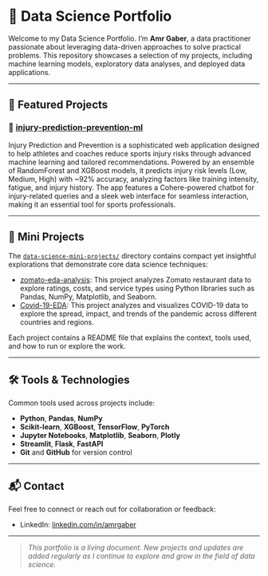 # 🧠 Data Science Portfolio

Welcome to my Data Science Portfolio. I’m **Amr Gaber**, a data practitioner passionate about leveraging data-driven approaches to solve practical problems. This repository showcases a selection of my projects, including machine learning models, exploratory data analyses, and deployed data applications.

---

## 📌 Featured Projects

### 🔹 [injury-prediction-prevention-ml](https://github.com/amrgaberM/injury-prediction-prevention-ml)
Injury Prediction and Prevention is a sophisticated web application designed to help athletes and coaches reduce sports injury risks through advanced machine learning and tailored recommendations. Powered by an ensemble of RandomForest and XGBoost models, it predicts injury risk levels (Low, Medium, High) with ~92% accuracy, analyzing factors like training intensity, fatigue, and injury history. The app features a Cohere-powered chatbot for injury-related queries and a sleek web interface for seamless interaction, making it an essential tool for sports professionals.


---

## 🧪 Mini Projects

The [`data-science-mini-projects/`](https://github.com/amrgaberM/data-science-mini-projects) directory contains compact yet insightful explorations that demonstrate core data science techniques:

- [zomato-eda-analysis](https://github.com/amrgaberM/data-science-mini-projects/tree/main/zomato-eda-analysis): This project analyzes Zomato restaurant data to explore ratings, costs, and service types using Python libraries such as Pandas, NumPy, Matplotlib, and Seaborn.
- [Covid-19-EDA](https://github.com/amrgaberM/data-science-mini-projects/tree/main/Covid-19-EDA): This project analyzes and visualizes COVID-19 data to explore the spread, impact, and trends of the pandemic across different countries and regions.

Each project contains a README file that explains the context, tools used, and how to run or explore the work.

---

## 🛠️ Tools & Technologies

Common tools used across projects include:

- **Python**, **Pandas**, **NumPy**
- **Scikit-learn**, **XGBoost**, **TensorFlow**, **PyTorch**
- **Jupyter Notebooks**, **Matplotlib**, **Seaborn**, **Plotly**
- **Streamlit**, **Flask**, **FastAPI**
- **Git** and **GitHub** for version control

---

## 📬 Contact

Feel free to connect or reach out for collaboration or feedback:

- LinkedIn: [linkedin.com/in/amrgaber](https://www.linkedin.com/in/amrhassangaber/)

---

> *This portfolio is a living document. New projects and updates are added regularly as I continue to explore and grow in the field of data science.*




